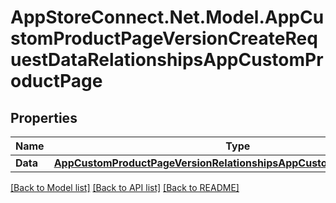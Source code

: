 # AppStoreConnect.Net.Model.AppCustomProductPageVersionCreateRequestDataRelationshipsAppCustomProductPage

## Properties

Name | Type | Description | Notes
------------ | ------------- | ------------- | -------------
**Data** | [**AppCustomProductPageVersionRelationshipsAppCustomProductPageData**](AppCustomProductPageVersionRelationshipsAppCustomProductPageData.md) |  | 

[[Back to Model list]](../README.md#documentation-for-models) [[Back to API list]](../README.md#documentation-for-api-endpoints) [[Back to README]](../README.md)

